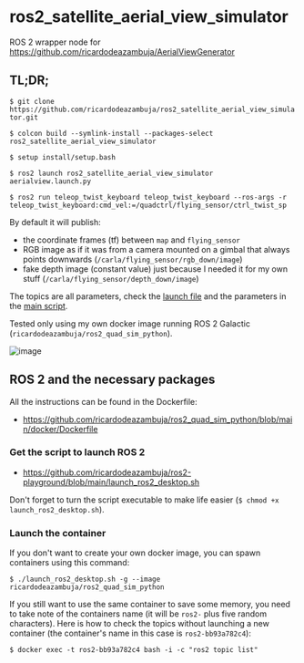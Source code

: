 # ros2_satellite_aerial_view_simulator
ROS 2 wrapper node for https://github.com/ricardodeazambuja/AerialViewGenerator

## TL;DR;
`$ git clone https://github.com/ricardodeazambuja/ros2_satellite_aerial_view_simulator.git`


`$ colcon build --symlink-install --packages-select ros2_satellite_aerial_view_simulator`

`$ setup install/setup.bash`

`$ ros2 launch ros2_satellite_aerial_view_simulator aerialview.launch.py`

`$ ros2 run teleop_twist_keyboard teleop_twist_keyboard --ros-args -r teleop_twist_keyboard:cmd_vel:=/quadctrl/flying_sensor/ctrl_twist_sp`

By default it will publish:
* the coordinate frames (tf) between `map` and `flying_sensor`
* RGB image as if it was from a camera mounted on a gimbal that always points downwards (`/carla/flying_sensor/rgb_down/image`)
* fake depth image (constant value) just because I needed it for my own stuff (`/carla/flying_sensor/depth_down/image`)

The topics are all parameters, check the [launch file](src/ros2_satellite_aerial_view_simulator/ros2_satellite_aerial_view_simulator/launch/aerialview.launch.py) and the parameters in the [main script](src/ros2_satellite_aerial_view_simulator/ros2_satellite_aerial_view_simulator/ros2_satellite_aerial_view_simulator/aerialimages.py).

Tested only using my own docker image running ROS 2 Galactic (`ricardodeazambuja/ros2_quad_sim_python`).

![image](https://github.com/ricardodeazambuja/ros2_satellite_aerial_view_simulator/assets/6606382/1cc3f68c-ebb5-4ec5-9289-b51732fbcafb)

## ROS 2 and the necessary packages
All the instructions can be found in the Dockerfile: 
* https://github.com/ricardodeazambuja/ros2_quad_sim_python/blob/main/docker/Dockerfile


### Get the script to launch ROS 2
* https://github.com/ricardodeazambuja/ros2-playground/blob/main/launch_ros2_desktop.sh

Don't forget to turn the script executable to make life easier (`$ chmod +x launch_ros2_desktop.sh`).

### Launch the container
If you don't want to create your own docker image, you can spawn containers using this command:

```
$ ./launch_ros2_desktop.sh -g --image ricardodeazambuja/ros2_quad_sim_python
```

If you still want to use the same container to save some memory, you need to take note of the containers name (it will be `ros2-` plus five random characters). Here is how to check the topics without launching a new container (the container's name in this case is `ros2-bb93a782c4`):

```
$ docker exec -t ros2-bb93a782c4 bash -i -c "ros2 topic list"
```